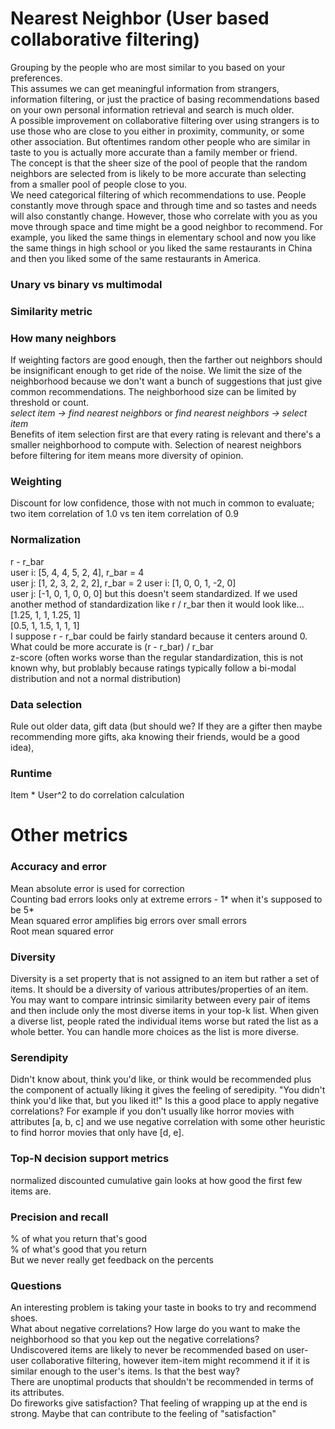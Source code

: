 # Nearest Neighbor (User based collaborative filtering)
Grouping by the people who are most similar to you based on your preferences.  
This assumes we can get meaningful information from strangers, information filtering, or just the practice of basing recommendations based on your own personal information retrieval and search is much older.  
A possible improvement on collaborative filtering over using strangers is to use those who are close to you either in proximity, community, or some other association. But oftentimes random other people who are similar in taste to you is actually more accurate than a family member or friend.  
The concept is that the sheer size of the pool of people that the random neighbors are selected from is likely to be more accurate than selecting from a smaller pool of people close to you.  
We need categorical filtering of which recommendations to use. People constantly move through space and through time and so tastes and needs will also constantly change. However, those who correlate with you as you move through space and time might be a good neighbor to recommend. For example, you liked the same things in elementary school and now you like the same things in high school or you liked the same restaurants in China and then you liked some of the same restaurants in America.  

### Unary vs binary vs multimodal

### Similarity metric

### How many neighbors
If weighting factors are good enough, then the farther out neighbors should be insignificant enough to get ride of the noise. We limit the size of the neighborhood because we don't want a bunch of suggestions that just give common recommendations. The neighborhood size can be limited by threshold or count.  
*select item -> find nearest neighbors* or *find nearest neighbors -> select item*  
Benefits of item selection first are that every rating is relevant and there's a smaller neighborhood to compute with. Selection of nearest neighbors before filtering for item means more diversity of opinion. 

### Weighting
Discount for low confidence, those with not much in common to evaluate; two item correlation of 1.0 vs ten item correlation of 0.9

### Normalization
r - r_bar  
user i: [5, 4, 4, 5, 2, 4], r_bar = 4  
user j: [1, 2, 3, 2, 2, 2], r_bar = 2
user i: [1, 0, 0, 1, -2, 0]  
user j: [-1, 0, 1, 0, 0, 0]
but this doesn't seem standardized. If we used another method of standardization like r / r_bar then it would look like...  
[1.25, 1, 1, 1.25, 1]  
[0.5, 1, 1.5, 1, 1, 1]  
I suppose r - r_bar could be fairly standard because it centers around 0. What could be more accurate is (r - r_bar) / r_bar  
z-score (often works worse than the regular standardization, this is not known why, but problably because ratings typically follow a bi-modal distribution and not a normal distribution)

### Data selection
Rule out older data, gift data (but should we? If they are a gifter then maybe recommending more gifts, aka knowing their friends, would be a good idea), 

### Runtime
Item * User^2 to do correlation calculation  

# Other metrics
### Accuracy and error
Mean absolute error is used for correction  
Counting bad errors looks only at extreme errors - 1* when it's supposed to be 5*  
Mean squared error amplifies big errors over small errors  
Root mean squared error

### Diversity
Diversity is a set property that is not assigned to an item but rather a set of items. It should be a diversity of various attributes/properties of an item. You may want to compare intrinsic similarity between every pair of items and then include only the most diverse items in your top-k list. When given a diverse list, people rated the individual items worse but rated the list as a whole better. You can handle more choices as the list is more diverse. 

### Serendipity
Didn't know about, think you'd like, or think would be recommended plus the component of actually liking it gives the feeling of seredipity. "You didn't think you'd like that, but you liked it!" Is this a good place to apply negative correlations? For example if you don't usually like horror movies with attributes [a, b, c] and we use negative correlation with some other heuristic to find horror movies that only have [d, e].

### Top-N decision support metrics
normalized discounted cumulative gain looks at how good the first few items are. 

### Precision and recall
% of what you return that's good  
% of what's good that you return  
But we never really get feedback on the percents

### Questions
An interesting problem is taking your taste in books to try and recommend shoes.  
What about negative correlations? How large do you want to make the neighborhood so that you kep out the negative correlations?  
Undiscovered items are likely to never be recommended based on user-user collaborative filtering, however item-item might recommend it if it is similar enough to the user's items. Is that the best way?  
There are unoptimal products that shouldn't be recommended in terms of its attributes.  
Do fireworks give satisfaction? That feeling of wrapping up at the end is strong. Maybe that can contribute to the feeling of "satisfaction"